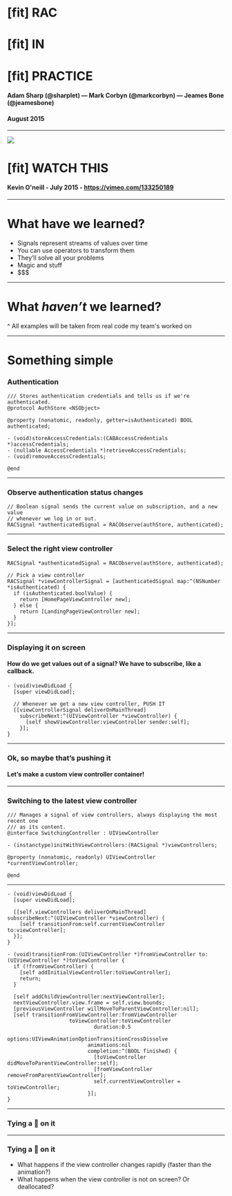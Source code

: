 # [fit] RAC
# [fit] IN
# [fit] PRACTICE

#### Adam Sharp (@sharplet) — Mark Corbyn (@markcorbyn) — Jeames Bone (@jeamesbone)
#### August 2015

---

![](http://cl.ly/image/1N2P053O0l3c/Screen%20Shot%202015-08-10%20at%208.26.41%20pm.png)

# [fit] WATCH THIS

#### Kevin O'neill - July 2015 - https://vimeo.com/133250189

---

# What have we learned?

- Signals represent streams of values over time
- You can use operators to transform them
- They’ll solve all your problems
- Magic and stuff
- $$$

---

# What *haven’t* we learned?

^ All examples will be taken from real code my team's worked on

---

# Something simple

### Authentication

```objc
/// Stores authentication credentials and tells us if we're authenticated.
@protocol AuthStore <NSObject>

@property (nonatomic, readonly, getter=isAuthenticated) BOOL authenticated;

- (void)storeAccessCredentials:(CABAccessCredentials *)accessCredentials;
- (nullable AccessCredentials *)retrieveAccessCredentials;
- (void)removeAccessCredentials;

@end
```

---

### Observe authentication status changes

```objc
// Boolean signal sends the current value on subscription, and a new value
// whenever we log in or out.
RACSignal *authenticatedSignal = RACObserve(authStore, authenticated);
```

---

### Select the right view controller

```objc
RACSignal *authenticatedSignal = RACObserve(authStore, authenticated);

// Pick a view controller
RACSignal *viewControllerSignal = [authenticatedSignal map:^(NSNumber *isAuthenticated) {
  if (isAuthenticated.boolValue) {
    return [HomePageViewController new];
  } else {
    return [LandingPageViewController new];
  }
}];
```

---

### Displaying it on screen

#### How do we get values out of a signal? We have to subscribe, like a callback.

```objc
- (void)viewDidLoad {
  [super viewDidLoad];

  // Whenever we get a new view controller, PUSH IT
  [[viewControllerSignal deliverOnMainThread]
    subscribeNext:^(UIViewController *viewController) {
      [self showViewController:viewController sender:self];
    }];
}
```

---

### Ok, so maybe that’s pushing it

#### Let’s make a custom view controller container!

---

### Switching to the latest view controller

```objc
/// Manages a signal of view controllers, always displaying the most recent one
/// as its content.
@interface SwitchingController : UIViewController

- (instanctype)initWithViewControllers:(RACSignal *)viewControllers;

@property (nonatomic, readonly) UIViewController *currentViewController;

@end
```

---

```objc
- (void)viewDidLoad {
  [super viewDidLoad];

  [[self.viewControllers deliverOnMainThread] subscribeNext:^(UIViewController *viewController) {
    [self transitionFrom:self.currentViewController to:viewController];
  }];
}

- (void)transitionFrom:(UIViewController *)fromViewController to:(UIViewController *)toViewController {
  if (!fromViewController) {
    [self addInitialViewController:toViewController];
    return;
  }

  [self addChildViewController:nextViewController];
  nextViewController.view.frame = self.view.bounds;
  [previousViewController willMoveToParentViewController:nil];
  [self transitionFromViewController:fromViewController
                    toViewController:toViewController
                            duration:0.5
                             options:UIViewAnimationOptionTransitionCrossDissolve
                          animations:nil
                          completion:^(BOOL finished) {
                            [toViewController didMoveToParentViewController:self];
                            [fromViewController removeFromParentViewController];
                            self.currentViewController = toViewController;
                          }];
}
```

---

### Tying a 🎀 on it

---

### Tying a 🎀 on it

- What happens if the view controller changes rapidly (faster than the animation?)
- What happens when the view controller is not on screen? Or deallocated?
